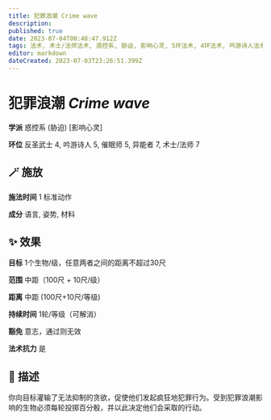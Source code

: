 ```yaml
---
title: 犯罪浪潮 Crime wave
description: 
published: true
date: 2023-07-04T00:48:47.912Z
tags: 法术, 术士/法师法术, 惑控系, 胁迫, 影响心灵, 5环法术, 4环法术, 吟游诗人法术, 异能者法术, 催眠师法术, 反圣武士法术, 7环法术
editor: markdown
dateCreated: 2023-07-03T23:26:51.399Z
---
```


# **犯罪浪潮** *Crime wave*

**学派** 惑控系 (胁迫) \[影响心灵\] 

**环位** 反圣武士 4, 吟游诗人 5, 催眠师 5, 异能者 7, 术士/法师 7

## 🪄 施放

**施法时间** 1 标准动作

**成分** 语言, 姿势, 材料

## ✨ 效果 

**目标** 1个生物/级，任意两者之间的距离不超过30尺 

**范围** 中距（100尺 + 10尺/级）

**距离** 中距 (100尺+10尺/等级)  

**持续时间** 1轮/等级（可解消） 

**豁免** 意志，通过则无效

**法术抗力** 是

## 📖 描述

你向目标灌输了无法抑制的贪欲，促使他们发起疯狂地犯罪行为。受到犯罪浪潮影响的生物必须每轮投掷百分骰，并以此决定他们会采取的行动。
    